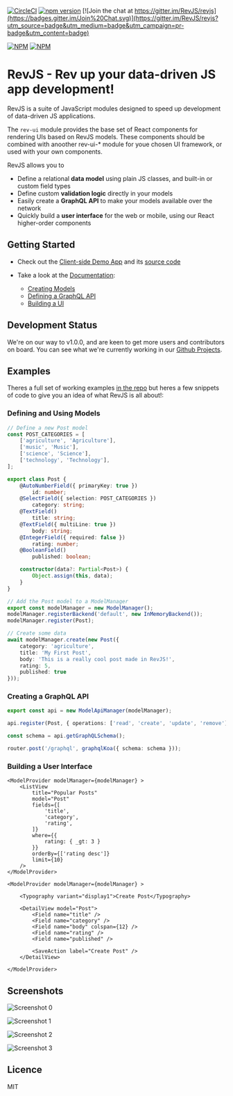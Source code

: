 
[![CircleCI](https://img.shields.io/circleci/project/github/RevJS/revjs.svg)](https://circleci.com/gh/RevJS/revjs)
[![npm version](https://badge.fury.io/js/rev-models.svg)](https://badge.fury.io/js/rev-models)
[![Join the chat at https://gitter.im/RevJS/revjs](https://badges.gitter.im/Join%20Chat.svg)](https://gitter.im/RevJS/revjs?utm_source=badge&utm_medium=badge&utm_campaign=pr-badge&utm_content=badge)

[![NPM](https://nodei.co/npm/rev-models.png)](https://www.npmjs.com/package/rev-models)
[![NPM](https://nodei.co/npm/rev-ui.png)](https://www.npmjs.com/package/rev-ui)

# RevJS - Rev up your data-driven JS app development!

RevJS is a suite of JavaScript modules designed to speed up development of
data-driven JS applications.

The `rev-ui` module provides the base set of React components for rendering UIs based on RevJS
models. These components should be combined with anoother rev-ui-* module for
youe chosen UI framework, or used with your own components.

RevJS allows you to

 * Define a relational **data model** using plain JS classes, and built-in or custom field types
 * Define custom **validation logic** directly in your models
 * Easily create a **GraphQL API** to make your models available over the network
 * Quickly build a **user interface** for the web or mobile, using our React higher-order components

## Getting Started

 * Check out the [Client-side Demo App](https://revjs.org/tasks_demo/) and its
   [source code](https://github.com/RevJS/demo_app)

 * Take a look at the [Documentation](https://revjs.org/):

   * [Creating Models](http://revjs.org/using_models/creating_models/)
   * [Defining a GraphQL API](http://revjs.org/creating_an_api/overview/)
   * [Building a UI](http://revjs.org/creating_a_ui/overview/)

## Development Status

We're on our way to v1.0.0, and are keen to get more users and contributors
on board. You can see what we're currently working in our
[Github Projects](https://github.com/RevJS/revjs/projects).

## Examples

Theres a full set of working examples
[in the repo](https://github.com/RevJS/revjs/tree/master/packages/examples/src)
but heres a few snippets of code to give you an idea of what RevJS is all about!:

### Defining and Using Models

```ts
// Define a new Post model
const POST_CATEGORIES = [
    ['agriculture', 'Agriculture'],
    ['music', 'Music'],
    ['science', 'Science'],
    ['technology', 'Technology'],
];

export class Post {
    @AutoNumberField({ primaryKey: true })
        id: number;
    @SelectField({ selection: POST_CATEGORIES })
        category: string;
    @TextField()
        title: string;
    @TextField({ multiLine: true })
        body: string;
    @IntegerField({ required: false })
        rating: number;
    @BooleanField()
        published: boolean;

    constructor(data?: Partial<Post>) {
        Object.assign(this, data);
    }
}

// Add the Post model to a ModelManager
export const modelManager = new ModelManager();
modelManager.registerBackend('default', new InMemoryBackend());
modelManager.register(Post);

// Create some data
await modelManager.create(new Post({
    category: 'agriculture',
    title: 'My First Post',
    body: 'This is a really cool post made in RevJS!',
    rating: 5,
    published: true
}));
```

### Creating a GraphQL API

```ts
export const api = new ModelApiManager(modelManager);

api.register(Post, { operations: ['read', 'create', 'update', 'remove']});

const schema = api.getGraphQLSchema();

router.post('/graphql', graphqlKoa({ schema: schema }));
```

### Building a User Interface

```tsx
<ModelProvider modelManager={modelManager} >
    <ListView
        title="Popular Posts"
        model="Post"
        fields={[
            'title',
            'category',
            'rating',
        ]}
        where={{
            rating: { _gt: 3 }
        }}
        orderBy={['rating desc']}
        limit={10}
    />
</ModelProvider>
```

```tsx
<ModelProvider modelManager={modelManager} >

    <Typography variant="display1">Create Post</Typography>

    <DetailView model="Post">
        <Field name="title" />
        <Field name="category" />
        <Field name="body" colspan={12} />
        <Field name="rating" />
        <Field name="published" />

        <SaveAction label="Create Post" />
    </DetailView>

</ModelProvider>
```

## Screenshots

![Screenshot 0](docs/screenshot0.png)

![Screenshot 1](docs/screenshot1.png)

![Screenshot 2](docs/screenshot2.png)

![Screenshot 3](docs/screenshot3.png)

## Licence

MIT